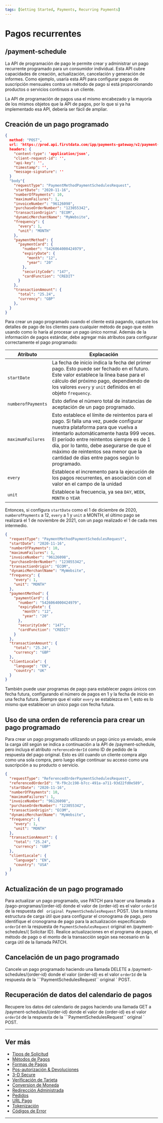 ```yaml
---
tags: [Getting Started, Payments, Recurring Payments]
---
```


# Pagos recurrentes

## /payment-schedule

La API de programación de pago le permite crear y administrar un pago recurrente programado para un consumidor individual. Esta API cubre capacidades de creación, actualización, cancelación y generación de informes. Como ejemplo, usaría esta API para configurar pagos de suscripción mensuales contra un método de pago si está proporcionando productos o servicios continuos a un cliente.

La API de programación de pagos usa el mismo encabezado y la mayoría de los mismos objetos que la API de pagos, por lo que si ya ha implementado esa API, debería ser fácil de ampliar.

## Creación de un pago programado

```json
{ 
  method: "POST",
  url: 'https://prod.api.firstdata.com/ipp/payments-gateway/v2/payment-schedules',
  headers: {
    "content-type": 'application/json',
    "client-request-id": '',
    "api-key": '',
    "timestamp": '',
    "message-signature": ''
  }
  "body"{
    "requestType": "PaymentMethodPaymentSchedulesRequest",
    "startDate": "2020-11-16",
    "numberOfPayments": 10,
    "maximumFailures": 1,
    "invoiceNumber": "96126098",
    "purchaseOrderNumber": "123055342",
    "transactionOrigin": "ECOM",
    "dynamicMerchantName": "MyWebsite",
    "frequency": {
      "every": 1,
      "unit": "MONTH"
    },
    "paymentMethod": {
      "paymentCard": {
        "number": "5426064000424979",
        "expiryDate": {
          "month": "12",
          "year": "20"
        },
        "securityCode": "147",
        "cardFunction": "CREDIT"
      }
    },
    "transactionAmount": {
      "total": "25.24",
      "currency": "GBP"
    },
  }
}
```

Para crear un pago programado cuando el cliente está pagando, capture los detalles de pago de los clientes para cualquier método de pago que estén usando como lo haría al procesar un pago único normal. Además de la información de pagos estándar, debe agregar más atributos para configurar correctamente el pago programado:

| Atributo               | Explacación                                                                                                                                                                                                                                                                                                                                               |
|------------------------|-----------------------------------------------------------------------------------------------------------------------------------------------------------------------------------------------------------------------------------------------------------------------------------------------------------------------------------------------------------|
| ```startDate```        | La fecha de inicio indica la fecha del primer pago. Esto puede ser fechado en el futuro. Este valor establece la línea base para el cálculo del próximo pago, dependiendo de los valores ```every``` y ```unit``` definidos en el objeto ```frequency```.                                                                                                 |
| ```numberofPayments``` | Esto define el número total de instancias de aceptación de un pago programado.                                                                                                                                                                                                                                                                            |
| ```maximumFailures```  | Esto establece el límite de reintentos para el pago. Si falla una vez, puede configurar nuestra plataforma para que vuelva a intentarlo automáticamente hasta 999 veces. El período entre reintentos siempre es de 1 día, por lo tanto, debe asegurarse de que el máximo de reintentos sea menor que la cantidad de días entre pagos según lo programado. |
| ```every```            | Establece el incremento para la ejecución de los pagos recurrentes, en asociación con el valor en el campo de la unidad                                                                                                                                                                                                                                   |
| ```unit```             | Establece la frecuencia, ya sea ```DAY```, ```WEEK```, ```MONTH``` o ```YEAR```                                                                                                                                                                                                                                                                           |

Entonces, si configura ```startDate``` como el 1 de diciembre de 2020, ```numberofPayments``` a 12, ```every``` a 1 y ```unit``` a MONTH, el último pago se realizará el 1 de noviembre de 2021, con un pago realizado el 1 de cada mes intermedio.

```json
{
  "requestType": "PaymentMethodPaymentSchedulesRequest",
  "startDate": "2020-11-16",
  "numberOfPayments": 10,
  "maximumFailures": 1,
  "invoiceNumber": "96126098",
  "purchaseOrderNumber": "123055342",
  "transactionOrigin": "ECOM",
  "dynamicMerchantName": "MyWebsite",
  "frequency": {
    "every": 1,
    "unit": "MONTH"
  },
  "paymentMethod": {
    "paymentCard": {
      "number": "5426064000424979",
      "expiryDate": {
        "month": "12",
        "year": "20"
      },
      "securityCode": "147",
      "cardFunction": "CREDIT"
    }
  },
  "transactionAmount": {
    "total": "25.24",
    "currency": "GBP"
  },
  "clientLocale": {
    "language": "EN",
    "country": "UK"
  }
}
```

También puede usar programas de pago para establecer pagos únicos con fecha futura, configurando el número de pagos en 1 y la fecha de inicio en una fecha futura. Siempre que el valor ```every``` se establezca en 1, esto es lo mismo que establecer un único pago con fecha futura.

## Uso de una orden de referencia para crear un pago programado

Para crear un pago programado utilizando un pago único ya enviado, envíe la carga útil según se indica a continuación a la API de /payment-schedule, pero incluya el atributo ```referenceOrderId``` como ID de pedido de la respuesta del pago original. Esto es útil cuando un cliente compra algo como una sola compra, pero luego elige continuar su acceso como una suscripción a su producto o servicio.

```json
{
  "requestType": "ReferencedOrderPaymentSchedulesRequest",
  "referencedOrderId": "R-f9c2c198-b7cc-491a-a711-93d22fd0e589",
  "startDate": "2020-11-16",
  "numberOfPayments": 10,
  "maximumFailures": 1,
  "invoiceNumber": "96126098",
  "purchaseOrderNumber": "123055342",
  "transactionOrigin": "ECOM",
  "dynamicMerchantName": "MyWebsite",
  "frequency": {
    "every": 1,
    "unit": "MONTH"
  },
  "transactionAmount": {
    "total": "25.24",
    "currency": "GBP"
  },
  "clientLocale": {
    "language": "EN",
    "country": "USA"
  }
}
```
## Actualización de un pago programado

Para actualizar un pago programado, use PATCH para hacer una llamada a /pago-programas/{order-id} donde el valor de {order-id} es el valor ```orderId``` de la respuesta del ``` original PaymentSchedulesRequest``` POST. Use la misma estructura de carga útil que para configurar el cronograma de pago, pero identifique el cronograma de pago para la actualización especificando ```orderId``` en la respuesta de ```PaymentSchedulesRequest``` original en /payment-schedules/{ Solicitar ID}. Realice actualizaciones en el programa de pago, el método de pago o el monto de la transacción según sea necesario en la carga útil de la llamada PATCH.

## Cancelación de un pago programado

Cancele un pago programado haciendo una llamada DELETE a /payment-schedules/{order-id} donde el valor {order-id} es el valor ```orderId``` de la respuesta de la ```PaymentSchedulesRequest`` original ` POST.

## Recuperación de datos del calendario de pagos

Recupere los datos del calendario de pagos haciendo una llamada GET a /payment-schedules/{order-id} donde el valor de {order-id} es el valor ```orderId``` de la respuesta de la ```PaymentSchedulesRequest`` original ` POST.

---

## Ver más

- [Tipos de Solicitud](?path=docs/español/pagos/3-1-tipos-solicitudes.md)
- [Métodos de Pagos](?path=docs/español/pagos/3-2-metodos-pago.md)
- [Formas de Pagos](?path=docs/español/pagos/3-3-formas-pagos.md)
- [Pos-autorización & Devoluciones](?path=docs/español/pagos/3-4-post-aut.md)
- [3-D Secure](?path=docs/español/pagos/3-5-3d-secure.md)
- [Verificación de Tarjeta](?path=docs/español/pagos/3-6-verificacion-tarjeta.md)
- [Conversion de Moneda](?path=docs/español/pagos/3-7-conversion-moneda.md)
- [Redirección Administrada](?path=docs/español/pagos/3-8-redireccion-administrada.md)
- [Pedidos](?path=docs/español/pagos/3-9-pedidos.md)
- [URL Pago](?path=docs/español/pagos/3-10-pago-url.md)
- [Tokenización](?path=docs/3-12-tokenisation.md)
- [Códigos de Error](?path=docs/3-13-error-codes.md)

---
